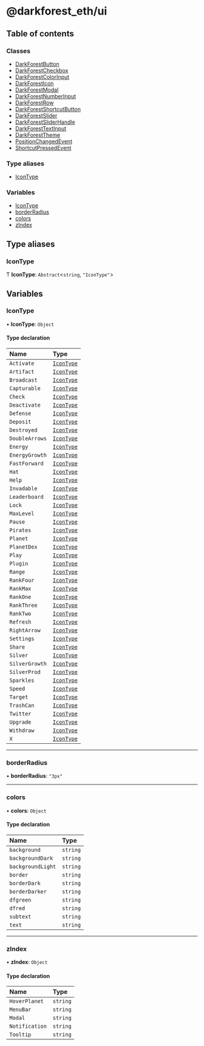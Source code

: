 # @darkforest_eth/ui

## Table of contents

### Classes

- [DarkForestButton](classes/DarkForestButton.md)
- [DarkForestCheckbox](classes/DarkForestCheckbox.md)
- [DarkForestColorInput](classes/DarkForestColorInput.md)
- [DarkForestIcon](classes/DarkForestIcon.md)
- [DarkForestModal](classes/DarkForestModal.md)
- [DarkForestNumberInput](classes/DarkForestNumberInput.md)
- [DarkForestRow](classes/DarkForestRow.md)
- [DarkForestShortcutButton](classes/DarkForestShortcutButton.md)
- [DarkForestSlider](classes/DarkForestSlider.md)
- [DarkForestSliderHandle](classes/DarkForestSliderHandle.md)
- [DarkForestTextInput](classes/DarkForestTextInput.md)
- [DarkForestTheme](classes/DarkForestTheme.md)
- [PositionChangedEvent](classes/PositionChangedEvent.md)
- [ShortcutPressedEvent](classes/ShortcutPressedEvent.md)

### Type aliases

- [IconType](README.md#icontype)

### Variables

- [IconType](README.md#icontype)
- [borderRadius](README.md#borderradius)
- [colors](README.md#colors)
- [zIndex](README.md#zindex)

## Type aliases

### IconType

Ƭ **IconType**: `Abstract`<`string`, `"IconType"`\>

## Variables

### IconType

• **IconType**: `Object`

#### Type declaration

| Name           | Type                             |
| :------------- | :------------------------------- |
| `Activate`     | [`IconType`](README.md#icontype) |
| `Artifact`     | [`IconType`](README.md#icontype) |
| `Broadcast`    | [`IconType`](README.md#icontype) |
| `Capturable`   | [`IconType`](README.md#icontype) |
| `Check`        | [`IconType`](README.md#icontype) |
| `Deactivate`   | [`IconType`](README.md#icontype) |
| `Defense`      | [`IconType`](README.md#icontype) |
| `Deposit`      | [`IconType`](README.md#icontype) |
| `Destroyed`    | [`IconType`](README.md#icontype) |
| `DoubleArrows` | [`IconType`](README.md#icontype) |
| `Energy`       | [`IconType`](README.md#icontype) |
| `EnergyGrowth` | [`IconType`](README.md#icontype) |
| `FastForward`  | [`IconType`](README.md#icontype) |
| `Hat`          | [`IconType`](README.md#icontype) |
| `Help`         | [`IconType`](README.md#icontype) |
| `Invadable`    | [`IconType`](README.md#icontype) |
| `Leaderboard`  | [`IconType`](README.md#icontype) |
| `Lock`         | [`IconType`](README.md#icontype) |
| `MaxLevel`     | [`IconType`](README.md#icontype) |
| `Pause`        | [`IconType`](README.md#icontype) |
| `Pirates`      | [`IconType`](README.md#icontype) |
| `Planet`       | [`IconType`](README.md#icontype) |
| `PlanetDex`    | [`IconType`](README.md#icontype) |
| `Play`         | [`IconType`](README.md#icontype) |
| `Plugin`       | [`IconType`](README.md#icontype) |
| `Range`        | [`IconType`](README.md#icontype) |
| `RankFour`     | [`IconType`](README.md#icontype) |
| `RankMax`      | [`IconType`](README.md#icontype) |
| `RankOne`      | [`IconType`](README.md#icontype) |
| `RankThree`    | [`IconType`](README.md#icontype) |
| `RankTwo`      | [`IconType`](README.md#icontype) |
| `Refresh`      | [`IconType`](README.md#icontype) |
| `RightArrow`   | [`IconType`](README.md#icontype) |
| `Settings`     | [`IconType`](README.md#icontype) |
| `Share`        | [`IconType`](README.md#icontype) |
| `Silver`       | [`IconType`](README.md#icontype) |
| `SilverGrowth` | [`IconType`](README.md#icontype) |
| `SilverProd`   | [`IconType`](README.md#icontype) |
| `Sparkles`     | [`IconType`](README.md#icontype) |
| `Speed`        | [`IconType`](README.md#icontype) |
| `Target`       | [`IconType`](README.md#icontype) |
| `TrashCan`     | [`IconType`](README.md#icontype) |
| `Twitter`      | [`IconType`](README.md#icontype) |
| `Upgrade`      | [`IconType`](README.md#icontype) |
| `Withdraw`     | [`IconType`](README.md#icontype) |
| `X`            | [`IconType`](README.md#icontype) |

---

### borderRadius

• **borderRadius**: `"3px"`

---

### colors

• **colors**: `Object`

#### Type declaration

| Name              | Type     |
| :---------------- | :------- |
| `background`      | `string` |
| `backgroundDark`  | `string` |
| `backgroundLight` | `string` |
| `border`          | `string` |
| `borderDark`      | `string` |
| `borderDarker`    | `string` |
| `dfgreen`         | `string` |
| `dfred`           | `string` |
| `subtext`         | `string` |
| `text`            | `string` |

---

### zIndex

• **zIndex**: `Object`

#### Type declaration

| Name           | Type     |
| :------------- | :------- |
| `HoverPlanet`  | `string` |
| `MenuBar`      | `string` |
| `Modal`        | `string` |
| `Notification` | `string` |
| `Tooltip`      | `string` |
